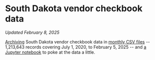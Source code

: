 # South Dakota vendor checkbook data
_Updated February 8, 2025_

[Archiving](get_latest_data.py) South Dakota vendor checkbook data in [monthly CSV files](data) -- 1,213,643 records covering July 1, 2020, to February 5, 2025 -- and [a Jupyter notebook](Analyze%20checkbook%20data.ipynb) to poke at the data a little.
